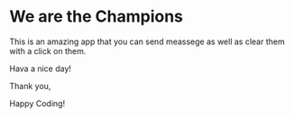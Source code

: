 # We are the Champions


This is an amazing app that you can send meassege as well as clear them with a click on them.

Hava a nice day!

Thank you,

Happy Coding!
